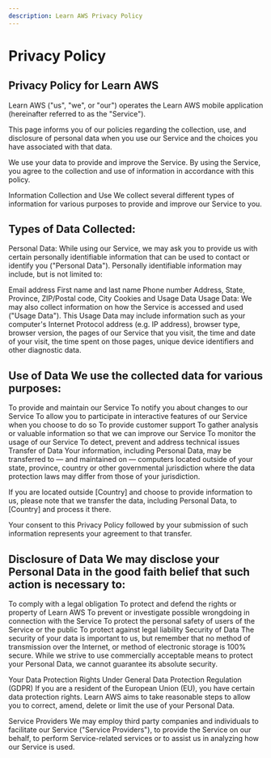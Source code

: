 ```yaml
---
description: Learn AWS Privacy Policy
---
```


# Privacy Policy

## Privacy Policy for Learn AWS

Learn AWS ("us", "we", or "our") operates the Learn AWS mobile application (hereinafter referred to as the "Service").

This page informs you of our policies regarding the collection, use, and disclosure of personal data when you use our Service and the choices you have associated with that data.

We use your data to provide and improve the Service. By using the Service, you agree to the collection and use of information in accordance with this policy.

Information Collection and Use We collect several different types of information for various purposes to provide and improve our Service to you.

## Types of Data Collected:

Personal Data: While using our Service, we may ask you to provide us with certain personally identifiable information that can be used to contact or identify you ("Personal Data"). Personally identifiable information may include, but is not limited to:

Email address First name and last name Phone number Address, State, Province, ZIP/Postal code, City Cookies and Usage Data Usage Data: We may also collect information on how the Service is accessed and used ("Usage Data"). This Usage Data may include information such as your computer's Internet Protocol address (e.g. IP address), browser type, browser version, the pages of our Service that you visit, the time and date of your visit, the time spent on those pages, unique device identifiers and other diagnostic data.

## Use of Data We use the collected data for various purposes:

To provide and maintain our Service To notify you about changes to our Service To allow you to participate in interactive features of our Service when you choose to do so To provide customer support To gather analysis or valuable information so that we can improve our Service To monitor the usage of our Service To detect, prevent and address technical issues Transfer of Data Your information, including Personal Data, may be transferred to — and maintained on — computers located outside of your state, province, country or other governmental jurisdiction where the data protection laws may differ from those of your jurisdiction.

If you are located outside \[Country] and choose to provide information to us, please note that we transfer the data, including Personal Data, to \[Country] and process it there.

Your consent to this Privacy Policy followed by your submission of such information represents your agreement to that transfer.

## Disclosure of Data We may disclose your Personal Data in the good faith belief that such action is necessary to:

To comply with a legal obligation To protect and defend the rights or property of Learn AWS To prevent or investigate possible wrongdoing in connection with the Service To protect the personal safety of users of the Service or the public To protect against legal liability Security of Data The security of your data is important to us, but remember that no method of transmission over the Internet, or method of electronic storage is 100% secure. While we strive to use commercially acceptable means to protect your Personal Data, we cannot guarantee its absolute security.

Your Data Protection Rights Under General Data Protection Regulation (GDPR) If you are a resident of the European Union (EU), you have certain data protection rights. Learn AWS aims to take reasonable steps to allow you to correct, amend, delete or limit the use of your Personal Data.

Service Providers We may employ third party companies and individuals to facilitate our Service ("Service Providers"), to provide the Service on our behalf, to perform Service-related services or to assist us in analyzing how our Service is used.
